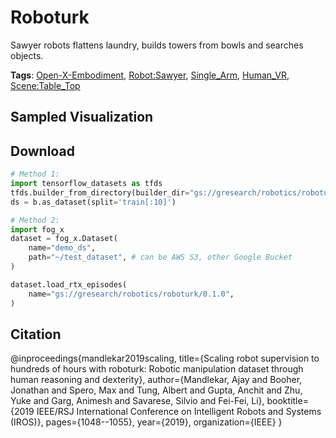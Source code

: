 # Roboturk

Sawyer robots flattens laundry, builds towers from bowls and searches objects.

**Tags**: [Open-X-Embodiment](https://github.com/youliangtan/oxe_contrib/tree/main/pages/tags/Open-X-Embodiment.md), [Robot:Sawyer](https://github.com/youliangtan/oxe_contrib/tree/main/pages/tags/Robot:Sawyer.md), [Single_Arm](https://github.com/youliangtan/oxe_contrib/tree/main/pages/tags/Single_Arm.md), [Human_VR](https://github.com/youliangtan/oxe_contrib/tree/main/pages/tags/Human_VR.md), [Scene:Table_Top](https://github.com/youliangtan/oxe_contrib/tree/main/pages/tags/Scene:Table_Top.md)

## Sampled Visualization



## Download


```python
# Method 1: 
import tensorflow_datasets as tfds
tfds.builder_from_directory(builder_dir="gs://gresearch/robotics/roboturk/0.1.0")
ds = b.as_dataset(split='train[:10]')

# Method 2:
import fog_x
dataset = fog_x.Dataset(
    name="demo_ds",
    path="~/test_dataset", # can be AWS S3, other Google Bucket
)  

dataset.load_rtx_episodes(
    name="gs://gresearch/robotics/roboturk/0.1.0",
)
```


## Citation

@inproceedings{mandlekar2019scaling,
          title={Scaling robot supervision to hundreds of hours with roboturk: Robotic manipulation dataset through human reasoning and dexterity},
          author={Mandlekar, Ajay and Booher, Jonathan and Spero, Max and Tung, Albert and Gupta, Anchit and Zhu, Yuke and Garg, Animesh and Savarese, Silvio and Fei-Fei, Li},
          booktitle={2019 IEEE/RSJ International Conference on Intelligent Robots and Systems (IROS)},
          pages={1048--1055},
          year={2019},
          organization={IEEE}
        }